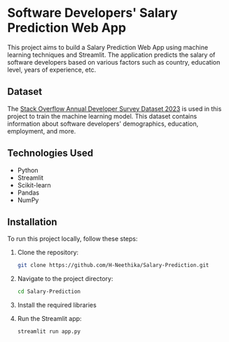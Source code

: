 # Software Developers' Salary Prediction Web App

This project aims to build a Salary Prediction Web App using machine learning techniques and Streamlit. The application predicts the salary of software developers based on various factors such as country, education level, years of experience, etc.

## Dataset
The [Stack Overflow Annual Developer Survey Dataset 2023](https://survey.stackoverflow.co/) is used in this project to train the machine learning model. This dataset contains information about software developers' demographics, education, employment, and more.

## Technologies Used
- Python
- Streamlit
- Scikit-learn
- Pandas
- NumPy

## Installation
To run this project locally, follow these steps:

1. Clone the repository:
   ```bash
   git clone https://github.com/H-Neethika/Salary-Prediction.git

2. Navigate to the project directory:
   ```bash
   cd Salary-Prediction

3. Install the required libraries
   
4. Run the Streamlit app:
   ```bash
   streamlit run app.py

